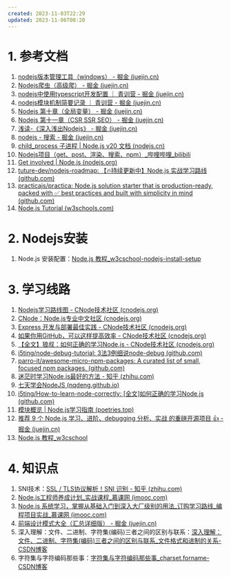 ```yaml
---
created: 2023-11-03T22:29
updated: 2023-11-06T08:20
---
```

# 1. 参考文档
1. [nodejs版本管理工具（windows） - 掘金 (juejin.cn)](https://juejin.cn/post/7269385060612014095?searchId=202308241507021445E4322701EEDE26A8)
2. [Nodejs爬虫（高级爬） - 掘金 (juejin.cn)](https://juejin.cn/post/7264753569835810876?searchId=20230814115730609F8B9A1DB229DC8160)
3. [nodejs中使用typescript开发配置 ｜ 青训营 - 掘金 (juejin.cn)](https://juejin.cn/post/7265518671154233405?searchId=20230814115730609F8B9A1DB229DC8160)
4. [nodejs模块机制简要记录 ｜ 青训营 - 掘金 (juejin.cn)](https://juejin.cn/post/7265968558009581628?searchId=20230814115730609F8B9A1DB229DC8160)
5. [Nodejs 第十章（全局变量） - 掘金 (juejin.cn)](https://juejin.cn/post/7266009957576884239?searchId=20230814115730609F8B9A1DB229DC8160)
6. [Nodejs 第十一章（CSR SSR SEO） - 掘金 (juejin.cn)](https://juejin.cn/post/7266468331421794316?searchId=20230814115730609F8B9A1DB229DC8160)
7. [浅读-《深入浅出Nodejs》 - 掘金 (juejin.cn)](https://juejin.cn/post/7216133455296561211?searchId=202308141157089D79EC78572867DEA2A1)
8. [nodejs - 搜索 - 掘金 (juejin.cn)](https://juejin.cn/search?utm_source=gold_browser_extension&query=nodejs&fromSeo=0&fromHistory=0&enterFrom=home_page&type=0&sort=1)
9. [child_process 子进程 | Node.js v20 文档 (nodejs.cn)](https://nodejs.cn/api/child_process.html#child_processexecsynccommand-options)
10. [Nodejs项目（get、post、渲染、搜索、npm）_哔哩哔哩_bilibili](https://www.bilibili.com/video/BV1xw411F7bX/?spm_id_from=333.1007.tianma.6-2-20.click&vd_source=af94dc11f0a1751ebb3c2090844ad9f6)
11. [Get involved | Node.js (nodejs.org)](https://nodejs.org/en/community)
12. [tuture-dev/nodejs-roadmap: 【🔥持续更新中】Node.js 实战学习路线 (github.com)](https://github.com/tuture-dev/nodejs-roadmap#web-%e5%90%8e%e7%ab%af%e5%bc%80%e5%8f%91)
13. [practicajs/practica: Node.js solution starter that is production-ready, packed with ✅ best practices and built with simplicity in mind (github.com)](https://github.com/practicajs/practica)
14. [Node.js Tutorial (w3schools.com)](https://www.w3schools.com/nodejs/)

# 2. Nodejs安装
1. Node.js 安装配置：[Node.js 教程_w3cschool-nodejs-install-setup](https://www.w3cschool.cn/nodejs/nodejs-install-setup.html)
# 3. 学习线路
1. [Nodejs学习路线图 - CNode技术社区 (cnodejs.org)](https://cnodejs.org/topic/53a7fee7a087f45620e08521)
2. [CNode：Node.js专业中文社区 (cnodejs.org)](https://cnodejs.org/?tab=good)
3. [Express 开发与部署最佳实践 - CNode技术社区 (cnodejs.org)](https://cnodejs.org/topic/56a3c8f47ec020ed4b96b2cd)
4. [如果你用GitHub，可以这样提高效率 - CNode技术社区 (cnodejs.org)](https://cnodejs.org/topic/5698d752adf526da2aeb237f)
5. [【全文】狼叔：如何正确的学习Node.js - CNode技术社区 (cnodejs.org)](https://cnodejs.org/topic/5ab3166be7b166bb7b9eccf7)
6. [i5ting/node-debug-tutorial: 3法3例细说node-debug (github.com)](https://github.com/i5ting/node-debug-tutorial)
7. [parro-it/awesome-micro-npm-packages: A curated list of small, focused npm packages. (github.com)](https://github.com/parro-it/awesome-micro-npm-packages)
8. [迷茫时学习Node.js最好的方法 - 知乎 (zhihu.com)](https://zhuanlan.zhihu.com/p/29625882)
9. [七天学会NodeJS (nqdeng.github.io)](https://nqdeng.github.io/7-days-nodejs/)
10. [i5ting/How-to-learn-node-correctly: [全文]如何正确的学习Node.js (github.com)](https://github.com/i5ting/How-to-learn-node-correctly)
11. [模块概览 | Node.js学习指南 (poetries.top)](https://blog.poetries.top/node-learning-notes/notes/modules/-1.0%20%E6%9C%AC%E5%9C%B0%E8%B7%AF%E5%BE%84%E5%A4%84%E7%90%86%20path.html#%E6%A8%A1%E5%9D%97%E6%A6%82%E8%A7%88)
12. [推荐 9 个 Node.js 学习、进阶、debugging 分析、实战 的重磅开源项目 👍 - 掘金 (juejin.cn)](https://juejin.cn/post/6961101653709684772)
13. [Node.js 教程_w3cschool](https://www.w3cschool.cn/nodejs/nodejs-tutorial.html)

# 4. 知识点
1. SNI技术：[SSL / TLS协议解析！SNI 识别 - 知乎 (zhihu.com)](https://zhuanlan.zhihu.com/p/446371370)
2. [Node.js工程师养成计划_实战课程_慕课网 (imooc.com)](https://coding.imooc.com/class/chapter/584.html#Anchor)
3. [Node.js 系统学习，掌握从基础入门到深入大厂级别的用法_订购学习路线_编程项目实战_慕课网 (imooc.com)](https://coding.imooc.com/learningpath/orderline?pathId=26)
4. [前端设计模式大全（汇总详细版） - 掘金 (juejin.cn)](https://juejin.cn/post/7223185420157993017)
5. 深入理解：文件、二进制、字符集(编码)三者之间的区别与联系：[深入理解：文件、二进制、字符集(编码)三者之间的区别与联系_文件格式和进制的关系-CSDN博客](https://blog.csdn.net/weixin_48033662/article/details/125862979)
6. 字符集与字符编码那些事：[字符集与字符编码那些事_charset.forname-CSDN博客](https://blog.csdn.net/qq_38309645/article/details/104888860)